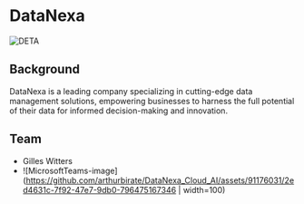 # DataNexa
![DETA](https://github.com/arthurbirate/DataNexa_Cloud_AI/assets/91176031/6f94c745-8e66-4fec-8035-89e966eed802)

## Background

DataNexa is a leading company specializing in cutting-edge data management solutions, empowering businesses to harness the full potential of their data for informed decision-making and innovation.

## Team

* Gilles Witters
* ![MicrosoftTeams-image](https://github.com/arthurbirate/DataNexa_Cloud_AI/assets/91176031/2ed4631c-7f92-47e7-9db0-796475167346 | width=100)


